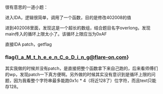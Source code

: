 很有意思的一道小题：

进入IDA，逻辑很简单，调用了一个函数，目的是修改402008的值

进到402008里面，发现这是一个超长的数组，结合题目名字overlong，发现main传入的循环上限太小了。该循环上限应当为0xAF

直接IDA patch，getflag

### **flag{I_a_M_t_h_e_e_n_C_o_D_i_n_g@flare-on.com}**

其实我做的时候并没有patch，是直接把整个函数拿下来自己跑的，后来看师傅们的wp，发现patch一下真方便啊。另外做的时候其实没有意识到是循环上限的问题，因为我看整个字符串最多能跑0x1c * 4（将近128了）位字符，而且text只能存128。

